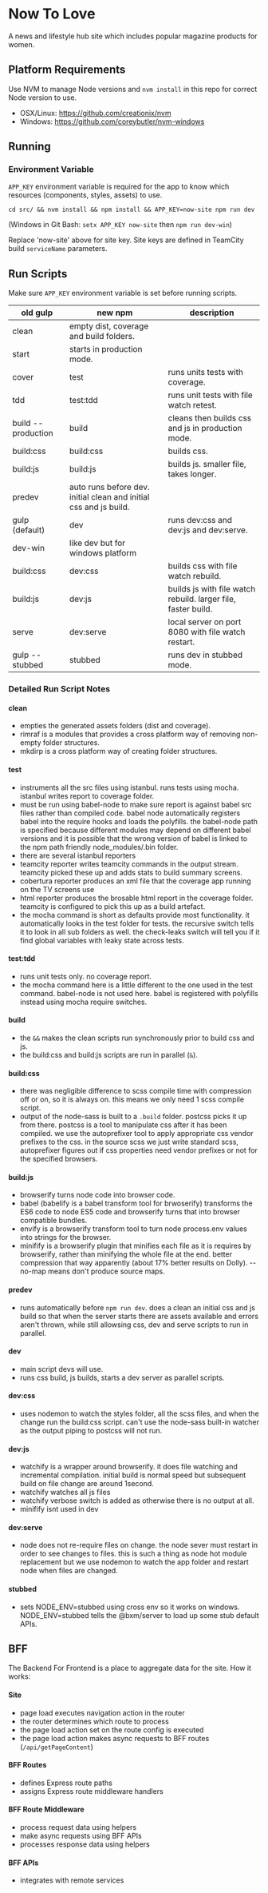 # Now To Love

A news and lifestyle hub site which includes popular magazine products for women.

## Platform Requirements

Use NVM to manage Node versions and `nvm install` in this repo for correct Node version to use.

- OSX/Linux: https://github.com/creationix/nvm
- Windows: https://github.com/coreybutler/nvm-windows

## Running 

### Environment Variable

`APP_KEY` environment variable is required for the app to know which resources (components, styles, assets) to use.

```shell
cd src/ && nvm install && npm install && APP_KEY=now-site npm run dev
```

(Windows in Git Bash: `setx APP_KEY now-site` then `npm run dev-win`)

Replace 'now-site' above for site key. Site keys are defined in TeamCity build `serviceName` parameters.

## Run Scripts

Make sure `APP_KEY` environment variable is set before running scripts.

old gulp | new npm | description
---- | ---- | ----
 | clean | empty dist, coverage and build folders.
 | start | starts in production mode.
cover | test | runs units tests with coverage.
tdd | test:tdd | runs unit tests with file watch retest.
build --production | build | cleans then builds css and js in production mode.
build:css | build:css | builds css.
build:js | build:js | builds js. smaller file, takes longer.
 | predev | auto runs before dev. initial clean and initial css and js build.
gulp (default)  | dev | runs dev:css and dev:js and dev:serve.
 | dev-win | like dev but for windows platform
build:css | dev:css | builds css with file watch rebuild.
build:js | dev:js | builds js with file watch rebuild. larger file, faster build.
serve | dev:serve | local server on port 8080 with file watch restart.
gulp --stubbed | stubbed | runs dev in stubbed mode.

### Detailed Run Script Notes

#### clean

- empties the generated assets folders (dist and coverage).
- rimraf is a modules that provides a cross platform way of removing non-empty folder structures.
- mkdirp is a cross platform way of creating folder structures.

#### test

- instruments all the src files using istanbul. runs tests using mocha. istanbul writes report to coverage folder.
- must be run using babel-node to make sure report is against babel src files rather than compiled code. babel node automatically registers babel into the require hooks and loads the polyfills. the babel-node path is specified because different modules may depend on different babel versions and it is possible that the wrong version of babel is linked to the npm path friendly node_modules/.bin folder.
- there are several istanbul reporters
 - teamcity reporter writes teamcity commands in the output stream. teamcity picked these up and adds stats to build summary screens.
 - cobertura reporter produces an xml file that the coverage app running on the TV screens use
 - html reporter produces the brosable html report in the coverage folder. teamcity is configured to pick this up as a build artefact.
- the mocha command is short as defaults provide most functionality. it automatically looks in the test folder for tests. the recursive switch tells it to look in all sub folders as well. the check-leaks switch will tell you if it find global variables with leaky state across tests.

#### test:tdd

- runs unit tests only. no coverage report.
- the mocha command here is a little different to the one used in the test command. babel-node is not used here. babel is registered with polyfills instead using mocha require switches.

#### build

- the `&&` makes the clean scripts run synchronously prior to build css and js. 
- the build:css and build:js scripts are run in parallel (`&`).

#### build:css

- there was negligible difference to scss compile time with compression off or on, so it is always on. this means we only need 1 scss compile script.
- output of the node-sass is built to a `.build` folder. postcss picks it up from there. postcss is a tool to manipulate css after it has been compiled. we use the autoprefixer tool to apply appropriate css vendor prefixes to the css. in the source scss we just write standard scss, autoprefixer figures out if css properties need vendor prefixes or not for the specified browsers.

#### build:js

- browserify turns node code into browser code.
- babel (babelify is a babel transform tool for brwoserify) transforms the ES6 code to node ES5 code and browserify turns that into browser compatible bundles.
- envify is a browserify transform tool to turn node process.env values into strings for the browser.
- minifify is a browserify plugin that minifies each file as it is requires by browserify, rather than minifying the whole file at the end. better compression that way apparently (about 17% better results on Dolly). --no-map means don't produce source maps.

#### predev

- runs automatically before `npm run dev`. does a clean an initial css and js build so that when the server starts there are assets available and errors aren't thrown, while still allowsing css, dev and serve scripts to run in parallel.

#### dev

- main script devs will use.
- runs css build, js builds, starts a dev server as parallel scripts.

#### dev:css

- uses nodemon to watch the styles folder, all the scss files, and when the change run the build:css script. can't use the node-sass built-in watcher as the output piping to postcss will not run.

#### dev:js

- watchify is a wrapper around browserify. it does file watching and incremental compilation. initial build is normal speed but subsequent build on file change are around 1second.
- watchify watches all js files
- watchify verbose switch is added as otherwise there is no output at all.
- minifify isnt used in dev

#### dev:serve

- node does not re-require files on change. the node sever must restart in order to see changes to files. this is such a thing as node hot module replacement but we use nodemon to watch the app folder and restart node when files are changed.

#### stubbed

 - sets NODE_ENV=stubbed using cross env so it works on windows. NODE_ENV=stubbed tells the @bxm/server to load up some stub default APIs.

## BFF

The Backend For Frontend is a place to aggregate data for the site. How it works:

#### Site

- page load executes navigation action in the router
- the router determines which route to process
- the page load action set on the route config is executed
- the page load action makes async requests to BFF routes (`/api/getPageContent`)

#### BFF Routes

- defines Express route paths
- assigns Express route middleware handlers

#### BFF Route Middleware

- process request data using helpers
- make async requests using BFF APIs
- processes response data using helpers

#### BFF APIs

- integrates with remote services
 
